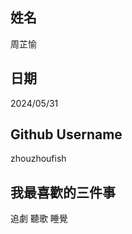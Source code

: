 姓名
----
周芷愉

日期
----
2024/05/31

Github Username
---------------
zhouzhoufish

我最喜歡的三件事
---------------
追劇 聽歌 睡覺 
